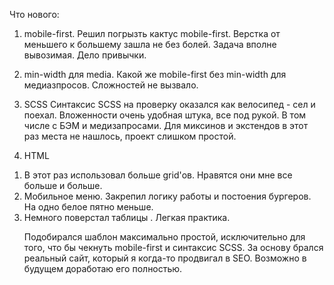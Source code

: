 Что нового:

1. mobile-first.
Решил погрызть кактус mobile-first. Верстка от меньшего к большему зашла не без болей. Задача вполне вывозимая. Дело привычки.

2. min-width для media.
Какой же mobile-first без min-width для медиазпросов. Сложностей не вызвало.

3. SСSS
Синтаксис SCSS на проверку оказался как велосипед - сел и поехал.
Вложенности очень удобная штука, все под рукой. В том числе с БЭМ и медизапросами.
Для миксинов и экстендов в этот раз места не нашлось, проект слишком простой.

4. HTML
1) В этот раз использовал больше grid'ов. Нравятся они мне все больше и больше.
2) Мобильное меню. Закрепил логику работы и постоения бургеров. На одно белое пятно меньше.
3) Немного поверстал таблицы <table>. Легкая практика.


Подобирался шаблон максимально простой, исключительно для того, что бы чекнуть mobile-first и синтаксис SCSS.
За основу брался реальный сайт, который я когда-то продвигал в SEO. Возможно в будущем доработаю его полностью.
